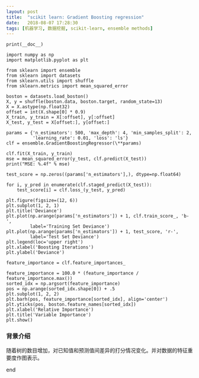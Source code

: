 ```yaml
---
layout: post
title:  "scikit learn: Gradient Boosting regression"
date:   2018-08-07 17:28:30
tags: [机器学习, 数据挖掘, scikit-learn, ensemble methods]
---
```


    print(__doc__)

    import numpy as np
    import matplotlib.pyplot as plt

    from sklearn import ensemble
    from sklearn import datasets
    from sklearn.utils import shuffle
    from sklearn.metrics import mean_squared_error

    boston = datasets.load_boston()
    X, y = shuffle(boston.data, boston.target, random_state=13)
    X = X.astype(np.float32)
    offset = int(X.shape[0] * 0.9)
    X_train, y_train = X[:offset], y[:offset]
    X_test, y_test = X[offset:], y[offset:]

    params = {'n_estimators': 500, 'max_depth': 4, 'min_samples_split': 2,
              'learning_rate': 0.01, 'loss': 'ls'}
    clf = ensemble.GradientBoostingRegressor(\**params)

    clf.fit(X_train, y_train)
    mse = mean_squared_error(y_test, clf.predict(X_test))
    print("MSE: %.4f" % mse)

    test_score = np.zeros((params['n_estimators'],), dtype=np.float64)

    for i, y_pred in enumerate(clf.staged_predict(X_test)):
        test_score[i] = clf.loss_(y_test, y_pred)

    plt.figure(figsize=(12, 6))
    plt.subplot(1, 2, 1)
    plt.title('Deviance')
    plt.plot(np.arange(params['n_estimators']) + 1, clf.train_score_, 'b-',
             label='Training Set Deviance')
    plt.plot(np.arange(params['n_estimators']) + 1, test_score, 'r-',
             label='Test Set Deviance')
    plt.legend(loc='upper right')
    plt.xlabel('Boosting Iterations')
    plt.ylabel('Deviance')

    feature_importance = clf.feature_importances_

    feature_importance = 100.0 * (feature_importance / feature_importance.max())
    sorted_idx = np.argsort(feature_importance)
    pos = np.arange(sorted_idx.shape[0]) + .5
    plt.subplot(1, 2, 2)
    plt.barh(pos, feature_importance[sorted_idx], align='center')
    plt.yticks(pos, boston.feature_names[sorted_idx])
    plt.xlabel('Relative Importance')
    plt.title('Variable Importance')
    plt.show()

### 背景介绍
随着树的数目增加，对已知值和预测值间差异的打分情况变化。并对数据的特征重要度作图表示。

end
